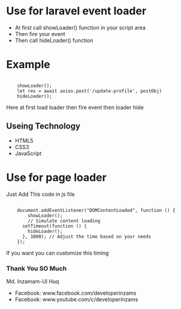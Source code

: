 <h1>Use for laravel event loader</h1>
<ul>
	<li>At first call showLoader() function in your script area</li>
	<li>Then fire your event</li>
	<li>Then call hideLoader() function</li>
</ul>

<h1>Example</h1>
<code>
	showLoader();
    let res = await axios.post('/update-profile', postObj)
    hideLoader();
</code>

<p>Here at first load loader then fire event then loader hide</p>

<h2>Useing Technology</h2>
<ul>
	<li>HTML5</li>
	<li>CSS3</li>
	<li>JavaScript</li>
</ul>

<h1>Use for page loader</h1>
<p>Just Add This code in js file</p>
<code>
	document.addEventListener("DOMContentLoaded", function () {
  		showLoader();
  		// Simulate content loading
	  setTimeout(function () {
	    hideLoader();
	  }, 1000); // Adjust the time based on your needs
	});
</code>
<p>If you want you can customize this timing</p>

<h3>Thank You SO Much</h3>
<p>Md. Inzamam-Ul Huq</p>
<ul>
	<li>Facebook: www.facebook.com/developerinzams</li>
	<li>Facebook: www.youtube.com/c/developerinzams</li>
</ul>